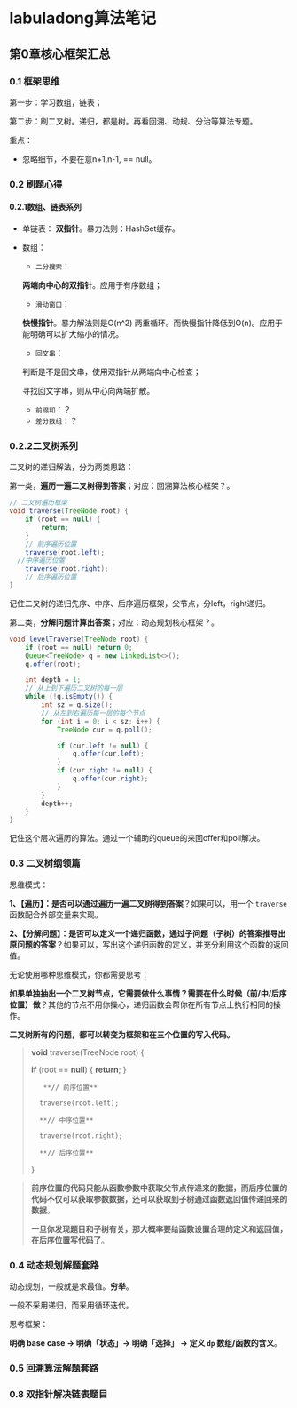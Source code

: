 # labuladong算法笔记

## 第0章核心框架汇总

### 0.1 框架思维

第一步：学习数组，链表；

第二步：刷二叉树。递归，都是树。再看回溯、动规、分治等算法专题。

重点：

* 忽略细节，不要在意n+1,n-1, == null。

### 0.2 刷题心得

#### 0.2.1数组、链表系列

* 单链表： **双指针**。暴力法则：HashSet缓存。

* 数组：

  * `二分搜索`：

  **两端向中心的双指针**。应用于有序数组；

  * `滑动窗口`：

  **快慢指针**。暴力解法则是O(n^2) 两重循环。而快慢指针降低到O(n)。应用于能明确可以扩大缩小的情况。

  * `回文串`：

  判断是不是回文串，使用双指针从两端向中心检查；

  寻找回文字串，则从中心向两端扩散。

  * `前缀和`：？
  * `差分数组`：？

### 0.2.2二叉树系列

二叉树的递归解法，分为两类思路：

第一类，**遍历一遍二叉树得到答案**；对应：回溯算法核心框架？。

```java
// 二叉树遍历框架
void traverse(TreeNode root) {
	if (root == null) {
		return;
	}
	// 前序遍历位置
	traverse(root.left);
  //中序遍历位置
	traverse(root.right);
	// 后序遍历位置
}
```

记住二叉树的递归先序、中序、后序遍历框架，父节点，分left，right递归。

第二类，**分解问题计算出答案**；对应：动态规划核心框架？。

```java
void levelTraverse(TreeNode root) {
    if (root == null) return 0;
    Queue<TreeNode> q = new LinkedList<>();
    q.offer(root);

    int depth = 1;
    // 从上到下遍历二叉树的每一层
    while (!q.isEmpty()) {
        int sz = q.size();
        // 从左到右遍历每一层的每个节点
        for (int i = 0; i < sz; i++) {
            TreeNode cur = q.poll();

            if (cur.left != null) {
                q.offer(cur.left);
            }
            if (cur.right != null) {
                q.offer(cur.right);
            }
        }
        depth++;
    }
}
```

记住这个层次遍历的算法。通过一个辅助的queue的来回offer和poll解决。



### 0.3 二叉树纲领篇

思维模式：

**1、【遍历】：是否可以通过遍历一遍二叉树得到答案**？如果可以，用一个 `traverse` 函数配合外部变量来实现。

**2、【分解问题】：是否可以定义一个递归函数，通过子问题（子树）的答案推导出原问题的答案**？如果可以，写出这个递归函数的定义，并充分利用这个函数的返回值。

无论使用哪种思维模式，你都需要思考：

**如果单独抽出一个二叉树节点，它需要做什么事情？需要在什么时候（前/中/后序位置）做**？其他的节点不用你操心，递归函数会帮你在所有节点上执行相同的操作。

**二叉树所有的问题，都可以转变为框架和在三个位置的写入代码。**

> **void** traverse(TreeNode root) {    
>
> 	**if** (root == **null**)   { **return**;   }   
> 		
> 		 **// 前序位置**    
> 		
> 		traverse(root.left);    
> 		
> 		**// 中序位置**    
> 		
> 		traverse(root.right);    
> 		
> 		**// 后序位置** 
>
> }



>  **前序位置的代码只能从函数参数中获取父节点传递来的数据，而后序位置的代码不仅可以获取参数数据，还可以获取到子树通过函数返回值传递回来的数据**。
>
>  **一旦你发现题目和子树有关，那大概率要给函数设置合理的定义和返回值，在后序位置写代码了**。



### 0.4 动态规划解题套路

动态规划，一般就是求最值。**穷举**。

一般不采用递归，而采用循环迭代。

思考框架：

**明确 base case -> 明确「状态」-> 明确「选择」 -> 定义 `dp` 数组/函数的含义**。



### 0.5 回溯算法解题套路

### 0.8 双指针解决链表题目